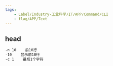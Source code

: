 ```yaml
---
tags:
    - Label/Industry-工业科学/IT/APP/Command/CLI
    - flag/APP/Text
---
```


## head

```bash
-n 10    前10行
-10    显示前10行
-c 1    最后1个字符

```